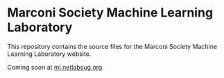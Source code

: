 # Marconi Society Machine Learning Laboratory
This repository contains the source files for the Marconi Society Machine Learning Laboratory website.

Coming soon at [ml.netlabsug.org](ml.netlabsug.org)
